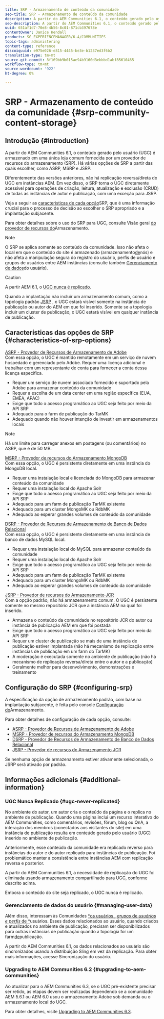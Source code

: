 ```yaml
---
title: SRP - Armazenamento de conteúdo da comunidade
seo-title: SRP - Armazenamento de conteúdo da comunidade
description: A partir do AEM Communities 6.1, o conteúdo gerado pelo usuário (UGC) é armazenado em uma única loja comum fornecida por um provedor de recursos do armazenamento (SRP)
seo-description: A partir do AEM Communities 6.1, o conteúdo gerado pelo usuário (UGC) é armazenado em uma única loja comum fornecida por um provedor de recursos do armazenamento (SRP)
uuid: 651af1d7-70e8-4b56-8c01-871cb397678e
contentOwner: Janice Kendall
products: SG_EXPERIENCEMANAGER/6.4/COMMUNITIES
topic-tags: administering
content-type: reference
discoiquuid: e975e026-e815-4445-be3e-b1237ed3f6b2
translation-type: tm+mt
source-git-commit: 8f169bb9b015ae94b9160d3ebbbd1abf85610465
workflow-type: tm+mt
source-wordcount: '922'
ht-degree: 0%

---
```



# SRP - Armazenamento de conteúdo da comunidade {#srp-community-content-storage}

## Introdução {#introduction}

A partir do AEM Communities 6.1, o conteúdo gerado pelo usuário (UGC) é armazenado em uma única loja comum fornecida por um provedor de recursos do armazenamento (SRP). Há várias opções de SRP a partir das quais escolher, como ASRP, MSRP e JSRP.

Diferentemente das versões anteriores, não há replicação reversa/direta do UGC em instâncias AEM. Em vez disso, o SRP torna o UGC diretamente acessível para operações de criação, leitura, atualização e exclusão (CRUD) de todas as instâncias de autor e publicação, com uma exceção para JSRP.

Veja a seguir as [características de cada opção](#characteristics-of-srp-options)SRP, que é uma informação crucial para o processo de decisão ao escolher o SRP apropriado e a implantação [](topologies.md)subjacente.

Para obter detalhes sobre o uso do SRP para UGC, consulte Visão geral [do provedor de recursos do](srp.md)Armazenamento.

>[!NOTE]
>
>O SRP se aplica somente ao conteúdo da comunidade. Isso não afeta o local em que o conteúdo do site é armazenado (armazenamento[de](../../help/sites-deploying/data-store-config.md)nós) e não afeta a manipulação segura do registro do usuário, perfis de usuário e grupos de usuários entre AEM instâncias (consulte também [Gerenciamento de dados](#managing-user-data)do usuário).

>[!CAUTION]
>
>A partir AEM 6.1, o [UGC nunca é replicado](#ugc-never-replicated).
>
>Quando a implantação não incluir um armazenamento comum, como a topologia padrão [JSRP](topologies.md#jsrp) , o UGC estará visível somente na instância de publicação ou autor do AEM em que foi inserido. Somente se a topologia incluir um cluster de publicação, o UGC estará visível em qualquer instância de publicação.

## Características das opções de SRP {#characteristics-of-srp-options}

[ASRP - Provedor de Recursos de Armazenamento de Adobe](asrp.md)\
Com essa opção, o UGC é mantido remotamente em um serviço de nuvem hospedado e gerenciado pelo Adobe. Requer uma licença adicional e trabalhar com um representante de conta para fornecer a conta dessa licença específica.

* Requer um serviço de nuvem associado fornecido e suportado pela Adobe para armazenar conteúdo da comunidade
* Requer a escolha de um data center em uma região específica (EUA, EMEA, APAC)
* Exige que todo o acesso programático ao UGC seja feito por meio da API SRP
* Adequado para o farm de publicação do TarMK
* Adequado quando não houver intenção de investir em armazenamentos locais

>[!NOTE]
>
>Há um limite para carregar anexos em postagens (ou comentários) no ASRP, que é de 50 MB.

[MSRP - Provedor de recursos do Armazenamento MongoDB](msrp.md)\
Com essa opção, o UGC é persistente diretamente em uma instância do MongoDB local.

* Requer uma instalação local e licenciada do MongoDB para armazenar conteúdo da comunidade
* Requer uma instalação local do Apache Solr
* Exige que todo o acesso programático ao UGC seja feito por meio da API SRP
* Adequado para um farm de publicação TarMK existente
* Adequado para um cluster MongoMK ou RdbMK
* Adequado ao esperar grandes volumes de conteúdo da comunidade

[DSRP - Provedor de Recursos de Armazenamento de Banco de Dados Relacional](dsrp.md)\
Com essa opção, o UGC é persistente diretamente em uma instância de banco de dados MySQL local.

* Requer uma instalação local do MySQL para armazenar conteúdo da comunidade
* Requer uma instalação local do Apache Solr
* Exige que todo o acesso programático ao UGC seja feito por meio da API SRP
* Adequado para um farm de publicação TarMK existente
* Adequado para um cluster MongoMK ou RdbMK
* Adequado ao esperar grandes volumes de conteúdo da comunidade

[JSRP - Provedor de recursos do Armazenamento JCR](jsrp.md)\
Com a opção padrão, não há armazenamento comum. O UGC é persistente somente no mesmo repositório JCR que a instância AEM na qual foi inserido.

* Armazena o conteúdo da comunidade no repositório JCR do autor ou instância de publicação AEM em que foi postada
* Exige que todo o acesso programático ao UGC seja feito por meio da API SRP
* Requer um cluster de publicação se mais de uma instância de publicação estiver implantada (não há mecanismo de replicação entre instâncias de publicação em um farm do TarMK)
* A moderação é executada somente no ambiente de publicação (não há mecanismo de replicação reversa/direta entre o autor e a publicação)
* Geralmente melhor para desenvolvimento, demonstrações e treinamento

## Configuração do SRP {#configuring-srp}

A especificação da opção de armazenamento padrão, com base na implantação subjacente, é feita pelo console [Configuração do](srp-config.md)Armazenamento.

Para obter detalhes de configuração de cada opção, consulte:

* [ASRP - Provedor de Recursos de Armazenamento de Adobe](asrp.md)
* [MSRP - Provedor de recursos do Armazenamento MongoDB](msrp.md)
* [DSRP - Provedor de Recursos de Armazenamento de Banco de Dados Relacional](dsrp.md)
* [JSRP - Provedor de recursos do Armazenamento JCR](jsrp.md)

Se nenhuma opção de armazenamento estiver ativamente selecionada, o JSRP será ativado por padrão.

## Informações adicionais {#additional-information}

### UGC Nunca Replicado {#ugc-never-replicated}

No ambiente do autor, um autor cria o conteúdo da página e o replica no ambiente de publicação. Quando uma página inclui um recurso interativo do AEM Communities, como comentários, revisões, fórum, blog ou QnA, a interação dos membros (conectados aos visitantes do site) em uma instância de publicação resulta em conteúdo gerado pelo usuário (UGC) inserido no ambiente de publicação.

Anteriormente, esse conteúdo da comunidade era replicado reverso para instâncias do autor e do autor replicado para instâncias de publicação. Foi problemático manter a consistência entre instâncias AEM com replicação reversa e posterior.

A partir do AEM Communities 6.1, a necessidade de replicação do UGC foi eliminada usando armazenamento compartilhado para UGC, conforme descrito acima.

Embora o conteúdo do site seja replicado, o UGC nunca é replicado.

### Gerenciamento de dados do usuário {#managing-user-data}

Além disso, interessam às Comunidades [*os usuários *, grupos* de *usuários e perfis* de *](users.md)usuários. Esses dados relacionados ao usuário, quando criados e atualizados no ambiente de publicação, precisam ser disponibilizados para outras instâncias de publicação quando a topologia for um farm[de](../../help/sites-deploying/recommended-deploys.md#tarmk-farm)publicação.

A partir do AEM Communities 6.1, os dados relacionados ao usuário são sincronizados usando a distribuição Sling em vez da replicação. Para obter mais informações, acesse Sincronização [](sync.md)do usuário.

### Upgrading to AEM Communities 6.2 {#upgrading-to-aem-communities}

Ao atualizar para o AEM Communities 6.3, se o UGC pré-existente precisar ser retido, as etapas devem ser realizadas dependendo se a comunidade AEM 5.6.1 ou AEM 6.0 usou o armazenamento Adobe sob demanda ou o armazenamento local do UGC.

Para obter detalhes, visite [Upgrading to AEM Communities 6.3](upgrade.md).
